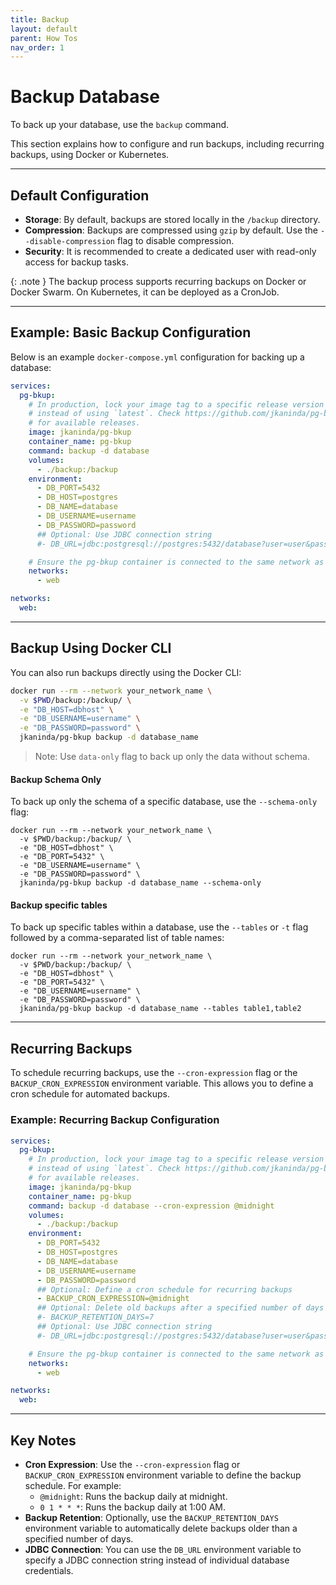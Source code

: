 ```yaml
---
title: Backup
layout: default
parent: How Tos
nav_order: 1
---
```


# Backup Database

To back up your database, use the `backup` command. 

This section explains how to configure and run backups, including recurring backups, using Docker or Kubernetes.

---

## Default Configuration

- **Storage**: By default, backups are stored locally in the `/backup` directory.
- **Compression**: Backups are compressed using `gzip` by default. Use the `--disable-compression` flag to disable compression.
- **Security**: It is recommended to create a dedicated user with read-only access for backup tasks.

{: .note }
The backup process supports recurring backups on Docker or Docker Swarm. On Kubernetes, it can be deployed as a CronJob.

---

## Example: Basic Backup Configuration

Below is an example `docker-compose.yml` configuration for backing up a database:

```yaml
services:
  pg-bkup:
    # In production, lock your image tag to a specific release version
    # instead of using `latest`. Check https://github.com/jkaninda/pg-bkup/releases
    # for available releases.
    image: jkaninda/pg-bkup
    container_name: pg-bkup
    command: backup -d database
    volumes:
      - ./backup:/backup
    environment:
      - DB_PORT=5432
      - DB_HOST=postgres
      - DB_NAME=database
      - DB_USERNAME=username
      - DB_PASSWORD=password
      ## Optional: Use JDBC connection string
      #- DB_URL=jdbc:postgresql://postgres:5432/database?user=user&password=password

    # Ensure the pg-bkup container is connected to the same network as your database
    networks:
      - web

networks:
  web:
```

---

## Backup Using Docker CLI

You can also run backups directly using the Docker CLI:

```bash
docker run --rm --network your_network_name \
  -v $PWD/backup:/backup/ \
  -e "DB_HOST=dbhost" \
  -e "DB_USERNAME=username" \
  -e "DB_PASSWORD=password" \
  jkaninda/pg-bkup backup -d database_name
```

> Note: Use `data-only` flag to back up only the data without schema.


#### Backup Schema Only

To back up only the schema of a specific database, use the `--schema-only` flag:

```shell
docker run --rm --network your_network_name \
  -v $PWD/backup:/backup/ \
  -e "DB_HOST=dbhost" \
  -e "DB_PORT=5432" \
  -e "DB_USERNAME=username" \
  -e "DB_PASSWORD=password" \
  jkaninda/pg-bkup backup -d database_name --schema-only
```

#### Backup specific tables

To back up specific tables within a database, use the `--tables` or `-t` flag followed by a comma-separated list of table names:

```shell
docker run --rm --network your_network_name \
  -v $PWD/backup:/backup/ \
  -e "DB_HOST=dbhost" \
  -e "DB_PORT=5432" \
  -e "DB_USERNAME=username" \
  -e "DB_PASSWORD=password" \
  jkaninda/pg-bkup backup -d database_name --tables table1,table2
```
---

## Recurring Backups

To schedule recurring backups, use the `--cron-expression` flag or the `BACKUP_CRON_EXPRESSION` environment variable. This allows you to define a cron schedule for automated backups.

### Example: Recurring Backup Configuration

```yaml
services:
  pg-bkup:
    # In production, lock your image tag to a specific release version
    # instead of using `latest`. Check https://github.com/jkaninda/pg-bkup/releases
    # for available releases.
    image: jkaninda/pg-bkup
    container_name: pg-bkup
    command: backup -d database --cron-expression @midnight
    volumes:
      - ./backup:/backup
    environment:
      - DB_PORT=5432
      - DB_HOST=postgres
      - DB_NAME=database
      - DB_USERNAME=username
      - DB_PASSWORD=password
      ## Optional: Define a cron schedule for recurring backups
      - BACKUP_CRON_EXPRESSION=@midnight
      ## Optional: Delete old backups after a specified number of days
      #- BACKUP_RETENTION_DAYS=7
      ## Optional: Use JDBC connection string
      #- DB_URL=jdbc:postgresql://postgres:5432/database?user=user&password=password

    # Ensure the pg-bkup container is connected to the same network as your database
    networks:
      - web

networks:
  web:
```

---

## Key Notes

- **Cron Expression**: Use the `--cron-expression` flag or `BACKUP_CRON_EXPRESSION` environment variable to define the backup schedule. For example:
    - `@midnight`: Runs the backup daily at midnight.
    - `0 1 * * *`: Runs the backup daily at 1:00 AM.
- **Backup Retention**: Optionally, use the `BACKUP_RETENTION_DAYS` environment variable to automatically delete backups older than a specified number of days.
- **JDBC Connection**: You can use the `DB_URL` environment variable to specify a JDBC connection string instead of individual database credentials.

